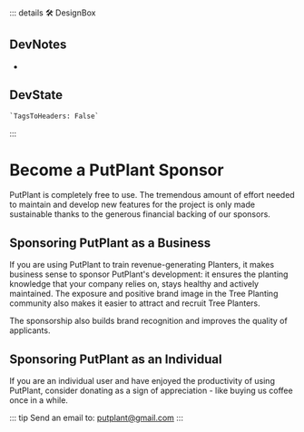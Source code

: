 ::: details 🛠 <dev>DesignBox</dev>

## DevNotes

-

## DevState

```py
`TagsToHeaders: False`
```

:::

# Become a <eco>PutPlant</eco> Sponsor

<eco>PutPlant</eco> is completely free to use. The tremendous amount of effort needed to maintain and develop new features for the project is only made sustainable thanks to the generous financial backing of our sponsors.

## Sponsoring <eco>PutPlant</eco> as a Business

If you are using <eco>PutPlant</eco> to train revenue-generating Planters, it makes business sense to sponsor <eco>PutPlant</eco>'s development: it ensures the planting knowledge that your company relies on, stays healthy and actively maintained. The exposure and positive brand image in the Tree Planting community also makes it easier to attract and recruit Tree Planters.

The sponsorship also builds brand recognition and improves the quality of applicants.

## Sponsoring <eco>PutPlant</eco> as an Individual

If you are an individual user and have enjoyed the productivity of using <eco>PutPlant</eco>, consider donating as a sign of appreciation - like buying us coffee once in a while.

::: tip Send an email to:
<putplant@gmail.com>
:::
